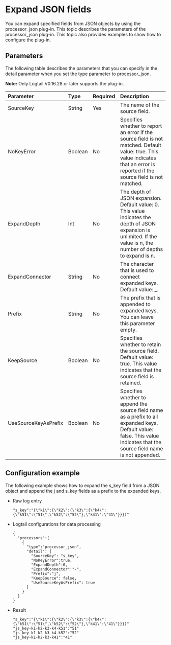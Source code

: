 # Expand JSON fields

You can expand specified fields from JSON objects by using the processor\_json plug-in. This topic describes the parameters of the processor\_json plug-in. This topic also provides examples to show how to configure the plug-in.

## Parameters

The following table describes the parameters that you can specify in the detail parameter when you set the type parameter to processor\_json.

**Note:** Only Logtail V0.16.28 or later supports the plug-in.

|Parameter|Type|Required|Description|
|:--------|:---|:-------|:----------|
|SourceKey|String|Yes|The name of the source field.|
|NoKeyError|Boolean|No|Specifies whether to report an error if the source field is not matched. Default value: true. This value indicates that an error is reported if the source field is not matched.|
|ExpandDepth|Int|No|The depth of JSON expansion. Default value: 0. This value indicates the depth of JSON expansion is unlimited. If the value is n, the number of depths to expand is n.|
|ExpandConnector|String|No|The character that is used to connect expanded keys. Default value: \_.|
|Prefix|String|No|The prefix that is appended to expanded keys. You can leave this parameter empty.|
|KeepSource|Boolean|No|Specifies whether to retain the source field. Default value: true. This value indicates that the source field is retained.|
|UseSourceKeyAsPrefix|Boolean|No|Specifies whether to append the source field name as a prefix to all expanded keys. Default value: false. This value indicates that the source field name is not appended.|

## Configuration example

The following example shows how to expand the s\_key field from a JSON object and append the j and s\_key fields as a prefix to the expanded keys.

-   Raw log entry

    ```
    "s_key":"{\"k1\":{\"k2\":{\"k3\":{\"k4\":{\"k51\":\"51\",\"k52\":\"52\"},\"k41\":\"41\"}}})"
    ```

-   Logtail configurations for data processing

    ```
    {
      "processors":[
        {
          "type":"processor_json",
          "detail": {
            "SourceKey": "s_key",
            "NoKeyError":true,
            "ExpandDepth":0,
            "ExpandConnector":"-",
            "Prefix":"j",
            "KeepSource": false,
            "UseSourceKeyAsPrefix": true
          }
        }
      ]
    }
    ```

-   Result

    ```
    "s_key":"{\"k1\":{\"k2\":{\"k3\":{\"k4\":{\"k51\":\"51\",\"k52\":\"52\"},\"k41\":\"41\"}}})"
    "js_key-k1-k2-k3-k4-k51":"51"
    "js_key-k1-k2-k3-k4-k52":"52"
    "js_key-k1-k2-k3-k41":"41"
    ```


